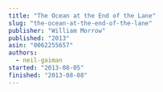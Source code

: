 ```yaml
---
title: "The Ocean at the End of the Lane"
slug: "the-ocean-at-the-end-of-the-lane"
publisher: "William Morrow"
published: "2013"
asin: "0062255657"
authors:
  - neil-gaiman
started: "2013-08-05"
finished: "2013-08-08"
---
```

